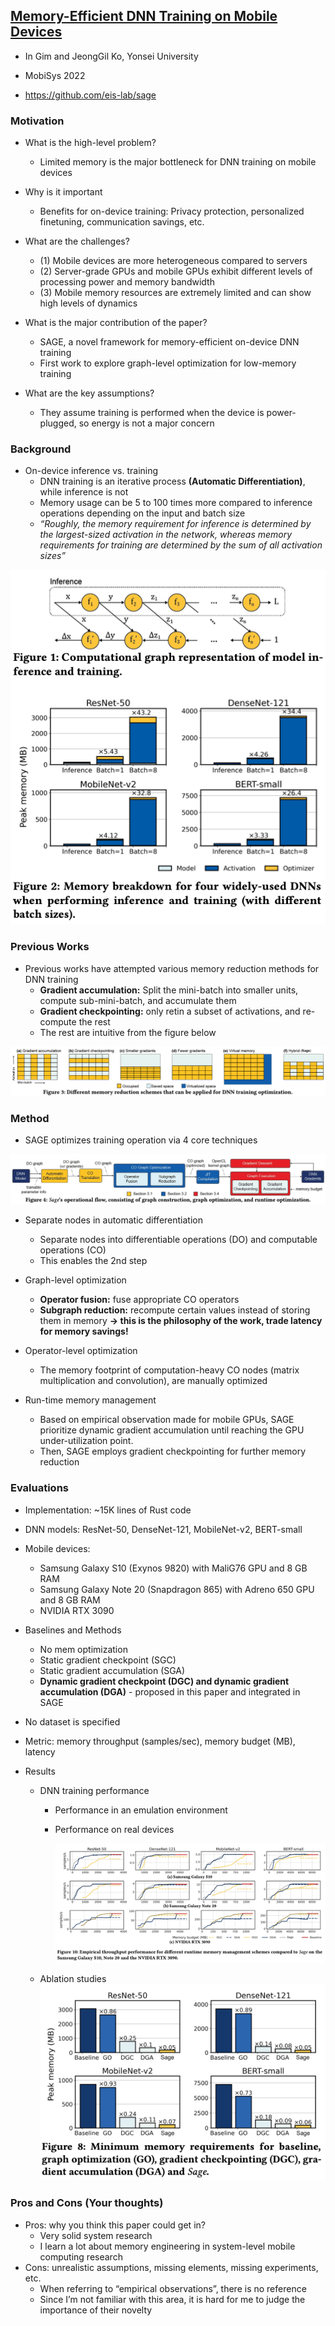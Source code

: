 ## [Memory-Efficient DNN Training on Mobile Devices](https://dl.acm.org/doi/abs/10.1145/3498361.3539765)

* In Gim and JeongGil Ko, Yonsei University

* MobiSys 2022

* https://github.com/eis-lab/sage

### Motivation

* What is the high-level problem?
  * Limited memory is the major bottleneck for DNN training on mobile devices

* Why is it important
  * Benefits for on-device training: Privacy protection, personalized finetuning, communication savings, etc.

* What are the challenges?
  * (1) Mobile devices are more heterogeneous compared to servers
  * (2) Server-grade GPUs and mobile GPUs exhibit different levels of processing power and memory bandwidth
  * (3) Mobile memory resources are extremely limited and can show high levels of dynamics

* What is the major contribution of the paper?
  * SAGE, a novel framework for memory-efficient on-device DNN training
  * First work to explore graph-level optimization for low-memory training

* What are the key assumptions?
  * They assume training is performed when the device is power-plugged, so energy is not a major concern


### Background

* On-device inference vs. training
  * DNN training is an iterative process **(Automatic Differentiation)**, while inference is not
  * Memory usage can be 5 to 100 times more compared to inference operations depending on the input and batch size
  * *“Roughly, the memory requirement for inference is determined by the largest-sized activation in the network, whereas memory requirements for training are determined by the sum of all activation sizes”*

![train_infer_comparison](./train_infer_comparison.png)

### Previous Works

* Previous works have attempted various memory reduction methods for DNN training
  * **Gradient accumulation:** Split the mini-batch into smaller units, compute sub-mini-batch, and accumulate them
  * **Gradient checkpointing:** only retin a subset of activations, and re-compute the rest
  * The rest are intuitive from the figure below

![previous_works](./previous_works.png)

### Method

* SAGE optimizes training operation via 4 core techniques

![sage](./sage.png)

* Separate nodes in automatic differentiation
  * Separate nodes into differentiable operations (DO) and computable operations (CO)
  * This enables the 2nd step

* Graph-level optimization
  * **Operator fusion:** fuse appropriate CO operators
  * **Subgraph reduction:** recompute certain values instead of storing them in memory **-> this is the philosophy of the work, trade latency for memory savings!**

* Operator-level optimization
  * The memory footprint of computation-heavy CO nodes (matrix multiplication and convolution), are manually optimized
* Run-time memory management
  * Based on empirical observation made for mobile GPUs, SAGE prioritize dynamic gradient accumulation until reaching the GPU under-utilization point.
  * Then, SAGE employs gradient checkpointing for further memory reduction

### Evaluations

* Implementation: ~15K lines of Rust code

* DNN models: ResNet-50, DenseNet-121, MobileNet-v2, BERT-small

* Mobile devices:

  * Samsung Galaxy S10 (Exynos 9820) with MaliG76 GPU and 8 GB RAM
  * Samsung Galaxy Note 20 (Snapdragon 865) with Adreno 650 GPU and 8 GB RAM
  * NVIDIA RTX 3090

* Baselines and Methods

  * No mem optimization
  * Static gradient checkpoint (SGC)
  * Static gradient accumulation (SGA)
  * **Dynamic gradient checkpoint (DGC) and dynamic gradient accumulation (DGA)** - proposed in this paper and integrated in SAGE

* No dataset is specified

* Metric: memory throughput (samples/sec), memory budget (MB), latency

* Results

  * DNN training performance

    * Performance in an emulation environment

    * Performance on real devices

      ![main_performance](./main_performance.png)

  * Ablation studies
    ![ablation](./ablation.png)


### Pros and Cons (Your thoughts)

* Pros: why you think this paper could get in?
  * Very solid system research
  * I learn a lot about memory engineering in system-level mobile computing research
* Cons: unrealistic assumptions, missing elements, missing experiments, etc.
  * When referring to “empirical observations”, there is no reference
  * Since I’m not familiar with this area, it is hard for me to judge the importance of their novelty